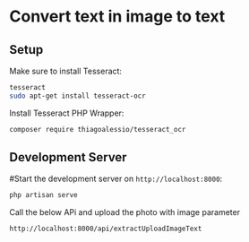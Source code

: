 # Convert text in image to text

## Setup

Make sure to install Tesseract:

```bash
tesseract
sudo apt-get install tesseract-ocr
```

Install Tesseract PHP Wrapper:

```bash
composer require thiagoalessio/tesseract_ocr
```


## Development Server

#Start the development server on `http://localhost:8000`:
```bash
php artisan serve
```

Call the below APi and upload the photo with image parameter
```bash
http://localhost:8000/api/extractUploadImageText
```



